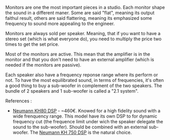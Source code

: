 Monitors are one the most important pieces in a studio. Each monitor shape the sound in a different maner. Some are said "flat", meaning its output faithul result, others are said flattering, meaning its emphasized some frequency to sound more appealing to the engineer. 

Monitors are always sold per speaker. Meaning, that if you want to have a stereo set (which is what everyone do), you need to multiply the price two times to get the set price. 

Most of the monitors are active. This mean that the amplifier is in the monitor and that you don't need to have an external amplifier (which is needed if the monitors are passive). 

Each speaker also have a frequency reponse range where its perform or not. To have the most equilibrated sound, in terms of frequencies, it's often a good thing to buy a sub-woofer in complement of the two speakers. The bundle of 2 speakers and 1 sub-woofer is called a "2.1 system". 

References :
- [Neumann KH80 DSP](https://www.thomann.de/fr/neumann_kh_80_dsp.htm) - ~460€. Knowed for a high fidelity sound with a wide frenquency range. This model have its own DSP to for dynamic frequency cut (the frequence limit under wich the speaker delegate the sound to the sub-woofer). Should be combined with an external sub-woofer. The [Neumann KH 750 DSP](https://www.thomann.de/fr/neumann_kh_750_dsp.htm) is the natural choice.